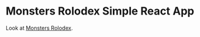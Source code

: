 # Monsters Rolodex Simple React App
Look at [Monsters Rolodex](https://mahmud-studio.github.io/monsters-rolodex).